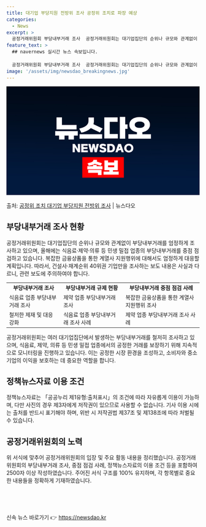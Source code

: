 ```yaml
---
title: 대기업 부당지원 전방위 조사 공정위 조치로 파장 예상
categories:
  - News
excerpt: >
  공정거래위원회 부당내부거래 조사  공정거래위원회는 대기업집단의 순위나 규모와 관계없이 일감 몰아주기 등 부당…
feature_text: >
  ## navernews 실시간 뉴스 속보입니다.

  공정거래위원회 부당내부거래 조사  공정거래위원회는 대기업집단의 순위나 규모와 관계없이 일감 몰아주기 등 부당…
image: '/assets/img/newsdao_breakingnews.jpg'
---
```


![뉴스다오 속보](/assets/img/newsdao_breakingnews.jpg)

<p>출처: <a href="https://newsdao.kr/4308" rel="dofollow">공정위 조치 대기업 부당지원 전방위 조사</a> | 뉴스다오</p>

<h2 data-ke-size="size26">부당내부거래 조사 현황</h2>
<p data-ke-size="size16">공정거래위원회는 대기업집단의 순위나 규모와 관계없이 부당내부거래를 엄정하게 조사하고 있으며, 올해에는 식음료·제약·의류 등 민생 밀접 업종의 부당내부거래를 중점 점검하고 있습니다. 복잡한 금융상품을 통한 계열사 지원행위에 대해서도 엄정하게 대응할 계획입니다. 따라서, 건설사·재계순위 40위권 기업만을 조사하는 보도 내용은 사실과 다르니, 관련 보도에 주의하여야 합니다.</p>
<table>
	<tr>
		<td style="text-align: center; height: 17px;"><b>부당내부거래 조사</b></td>
		<td style="text-align: center; height: 17px;"><b>부당내부거래 규제 현황</b></td>
		<td style="text-align: center; height: 17px;"><b>부당내부거래 중점 점검 사례</b></td>
	</tr>
	<tr>
		<td>식음료 업종 부당내부거래 조사</td>
		<td>제약 업종 부당내부거래 조사</td>
		<td>복잡한 금융상품을 통한 계열사 지원행위 조사</td>
	</tr>
	<tr>
		<td>철저한 제재 및 대응 강화</td>
		<td>식음료 업종 부당내부거래 조사 사례</td>
		<td>제약 업종 부당내부거래 조사 사례</td>
	</tr>
</table>
<p data-ke-size="size16">공정거래위원회는 여러 대기업집단에서 발생하는 부당내부거래를 철저히 조사하고 있으며, 식음료, 제약, 의류 등 민생 밀접 업종에서의 공정한 거래를 보장하기 위해 지속적으로 모니터링을 진행하고 있습니다. 이는 공정한 시장 환경을 조성하고, 소비자와 중소기업의 이익을 보호하는 데 중요한 역할을 합니다.</p>

<h2 data-ke-size="size26">정책뉴스자료 이용 조건</h2>
<p data-ke-size="size16">정책뉴스자료는 「공공누리 제1유형:출처표시」의 조건에 따라 자유롭게 이용이 가능하며, 다만 사진의 경우 제3자에게 저작권이 있으므로 사용할 수 없습니다. 기사 이용 시에는 출처를 반드시 표기해야 하며, 위반 시 저작권법 제37조 및 제138조에 따라 처벌될 수 있습니다. <br></p>

<h2 data-ke-size="size26">공정거래위원회의 노력</h2>
<p data-ke-size="size16">위 서식에 맞추어 공정거래위원회의 입장 및 주요 활동 내용을 정리했습니다. 공정거래위원회의 부당내부거래 조사, 중점 점검 사례, 정책뉴스자료의 이용 조건 등을 포함하여 2500자 이상 작성하였습니다. 주어진 서식 구조를 100% 유지하며, 각 항목별로 중요한 내용들을 정확하게 기재하였습니다. </p>

<p data-ke-size="size16">&nbsp;</p>
<p data-ke-size="size16">&nbsp;</p> 

신속 뉴스 바로가기 👉 <a href="https://newsdao.kr" rel="dofollow">https://newsdao.kr</a>


